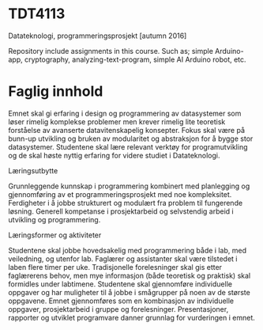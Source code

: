 # TDT4113
Datateknologi, programmeringsprosjekt [autumn 2016]

Repository include assignments in this course. Such as; simple Arduino-app, cryptography, analyzing-text-program, simple AI Arduino robot, etc.

# Faglig innhold

Emnet skal gi erfaring i design og programmering av datasystemer som løser rimelig 
komplekse problemer men krever rimelig lite teoretisk forståelse av avanserte 
datavitenskapelig konsepter. Fokus skal være på bunn-up utvikling og bruken av modularitet og abstraksjon for å bygge stor datasystemer. Studentene skal lære relevant verktøy for programutvikling og de skal høste nyttig erfaring for 
videre studiet i Datateknologi.

Læringsutbytte

Grunnleggende kunnskap i programmering kombinert med planlegging og gjennomføring av et programmeringsprosjekt med noe kompleksitet. Ferdigheter i å jobbe strukturert og modulært fra problem til fungerende løsning. Generell kompetanse i prosjektarbeid og selvstendig arbeid i utvikling og programmering.

Læringsformer og aktiviteter

Studentene skal jobbe hovedsakelig med programmering både i lab, med veiledning, og utenfor lab. Faglærer og assistanter skal være tilstedet i laben flere timer per uke. 
Tradisjonelle forelesninger skal gis etter faglærerens behov, men mye informasjon (både teoretisk og praktisk) skal formidles under labtimene. Studentene skal gjennomføre individuelle oppgaver og har 
muligheter til å jobbe i smågrupper på noen av de største oppgavene. 
Emnet gjennomføres som en kombinasjon av individuelle oppgaver, prosjektarbeid i gruppe og forelesninger. 
Presentasjoner, rapporter og utviklet programvare danner grunnlag for vurderingen i emnet. 
